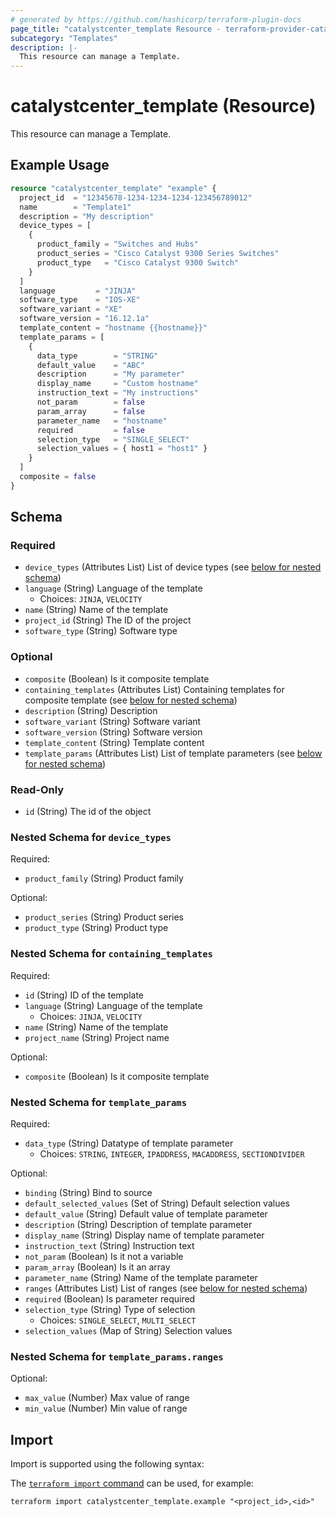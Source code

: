 ```yaml
---
# generated by https://github.com/hashicorp/terraform-plugin-docs
page_title: "catalystcenter_template Resource - terraform-provider-catalystcenter"
subcategory: "Templates"
description: |-
  This resource can manage a Template.
---
```


# catalystcenter_template (Resource)

This resource can manage a Template.

## Example Usage

```terraform
resource "catalystcenter_template" "example" {
  project_id  = "12345678-1234-1234-1234-123456789012"
  name        = "Template1"
  description = "My description"
  device_types = [
    {
      product_family = "Switches and Hubs"
      product_series = "Cisco Catalyst 9300 Series Switches"
      product_type   = "Cisco Catalyst 9300 Switch"
    }
  ]
  language         = "JINJA"
  software_type    = "IOS-XE"
  software_variant = "XE"
  software_version = "16.12.1a"
  template_content = "hostname {{hostname}}"
  template_params = [
    {
      data_type        = "STRING"
      default_value    = "ABC"
      description      = "My parameter"
      display_name     = "Custom hostname"
      instruction_text = "My instructions"
      not_param        = false
      param_array      = false
      parameter_name   = "hostname"
      required         = false
      selection_type   = "SINGLE_SELECT"
      selection_values = { host1 = "host1" }
    }
  ]
  composite = false
}
```

<!-- schema generated by tfplugindocs -->
## Schema

### Required

- `device_types` (Attributes List) List of device types (see [below for nested schema](#nestedatt--device_types))
- `language` (String) Language of the template
  - Choices: `JINJA`, `VELOCITY`
- `name` (String) Name of the template
- `project_id` (String) The ID of the project
- `software_type` (String) Software type

### Optional

- `composite` (Boolean) Is it composite template
- `containing_templates` (Attributes List) Containing templates for composite template (see [below for nested schema](#nestedatt--containing_templates))
- `description` (String) Description
- `software_variant` (String) Software variant
- `software_version` (String) Software version
- `template_content` (String) Template content
- `template_params` (Attributes List) List of template parameters (see [below for nested schema](#nestedatt--template_params))

### Read-Only

- `id` (String) The id of the object

<a id="nestedatt--device_types"></a>
### Nested Schema for `device_types`

Required:

- `product_family` (String) Product family

Optional:

- `product_series` (String) Product series
- `product_type` (String) Product type


<a id="nestedatt--containing_templates"></a>
### Nested Schema for `containing_templates`

Required:

- `id` (String) ID of the template
- `language` (String) Language of the template
  - Choices: `JINJA`, `VELOCITY`
- `name` (String) Name of the template
- `project_name` (String) Project name

Optional:

- `composite` (Boolean) Is it composite template


<a id="nestedatt--template_params"></a>
### Nested Schema for `template_params`

Required:

- `data_type` (String) Datatype of template parameter
  - Choices: `STRING`, `INTEGER`, `IPADDRESS`, `MACADDRESS`, `SECTIONDIVIDER`

Optional:

- `binding` (String) Bind to source
- `default_selected_values` (Set of String) Default selection values
- `default_value` (String) Default value of template parameter
- `description` (String) Description of template parameter
- `display_name` (String) Display name of template parameter
- `instruction_text` (String) Instruction text
- `not_param` (Boolean) Is it not a variable
- `param_array` (Boolean) Is it an array
- `parameter_name` (String) Name of the template parameter
- `ranges` (Attributes List) List of ranges (see [below for nested schema](#nestedatt--template_params--ranges))
- `required` (Boolean) Is parameter required
- `selection_type` (String) Type of selection
  - Choices: `SINGLE_SELECT`, `MULTI_SELECT`
- `selection_values` (Map of String) Selection values

<a id="nestedatt--template_params--ranges"></a>
### Nested Schema for `template_params.ranges`

Optional:

- `max_value` (Number) Max value of range
- `min_value` (Number) Min value of range

## Import

Import is supported using the following syntax:

The [`terraform import` command](https://developer.hashicorp.com/terraform/cli/commands/import) can be used, for example:

```shell
terraform import catalystcenter_template.example "<project_id>,<id>"
```
